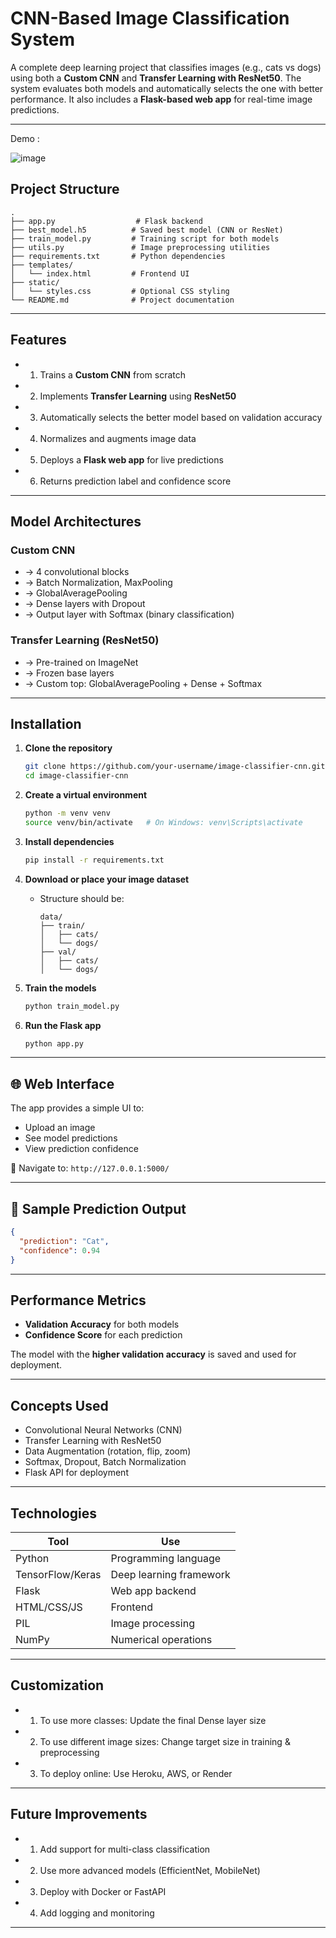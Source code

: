 
#  CNN-Based Image Classification System

A complete deep learning project that classifies images (e.g., cats vs dogs) using both a **Custom CNN** and **Transfer Learning with ResNet50**. The system evaluates both models and automatically selects the one with better performance. It also includes a **Flask-based web app** for real-time image predictions.

---
Demo :

![image](https://github.com/user-attachments/assets/118f8614-df66-4f97-bf94-ab991eac5aa0)


##  Project Structure

```
.
├── app.py                  # Flask backend
├── best_model.h5          # Saved best model (CNN or ResNet)
├── train_model.py         # Training script for both models
├── utils.py               # Image preprocessing utilities
├── requirements.txt       # Python dependencies
├── templates/
│   └── index.html         # Frontend UI
├── static/
│   └── styles.css         # Optional CSS styling
└── README.md              # Project documentation
```

---

##  Features

* 1. Trains a **Custom CNN** from scratch
* 2. Implements **Transfer Learning** using **ResNet50**
* 3. Automatically selects the better model based on validation accuracy
* 4. Normalizes and augments image data
* 5. Deploys a **Flask web app** for live predictions
* 6. Returns prediction label and confidence score

---

##  Model Architectures

###  Custom CNN

* -> 4 convolutional blocks
* -> Batch Normalization, MaxPooling
* -> GlobalAveragePooling
* -> Dense layers with Dropout
* -> Output layer with Softmax (binary classification)

###  Transfer Learning (ResNet50)

* -> Pre-trained on ImageNet
* -> Frozen base layers
* -> Custom top: GlobalAveragePooling + Dense + Softmax

---

##  Installation

1. **Clone the repository**

   ```bash
   git clone https://github.com/your-username/image-classifier-cnn.git
   cd image-classifier-cnn
   ```

2. **Create a virtual environment**

   ```bash
   python -m venv venv
   source venv/bin/activate   # On Windows: venv\Scripts\activate
   ```

3. **Install dependencies**

   ```bash
   pip install -r requirements.txt
   ```

4. **Download or place your image dataset**

   * Structure should be:

     ```
     data/
     ├── train/
     │   ├── cats/
     │   └── dogs/
     ├── val/
     │   ├── cats/
     │   └── dogs/
     ```

5. **Train the models**

   ```bash
   python train_model.py
   ```

6. **Run the Flask app**

   ```bash
   python app.py
   ```

---

## 🌐 Web Interface

The app provides a simple UI to:

* Upload an image
* See model predictions
* View prediction confidence

📍 Navigate to: `http://127.0.0.1:5000/`

---

## 🧪 Sample Prediction Output

```json
{
  "prediction": "Cat",
  "confidence": 0.94
}
```

---

##  Performance Metrics

* **Validation Accuracy** for both models
* **Confidence Score** for each prediction

The model with the **higher validation accuracy** is saved and used for deployment.

---

##  Concepts Used

* Convolutional Neural Networks (CNN)
* Transfer Learning with ResNet50
* Data Augmentation (rotation, flip, zoom)
* Softmax, Dropout, Batch Normalization
* Flask API for deployment

---

##  Technologies

| Tool             | Use                     |
| ---------------- | ----------------------- |
| Python           | Programming language    |
| TensorFlow/Keras | Deep learning framework |
| Flask            | Web app backend         |
| HTML/CSS/JS      | Frontend                |
| PIL              | Image processing        |
| NumPy            | Numerical operations    |

---

##  Customization

* 1. To use more classes: Update the final Dense layer size
* 2. To use different image sizes: Change target size in training & preprocessing
* 3. To deploy online: Use Heroku, AWS, or Render

---

##  Future Improvements

* 1. Add support for multi-class classification
* 2. Use more advanced models (EfficientNet, MobileNet)
* 3. Deploy with Docker or FastAPI
* 4. Add logging and monitoring

---

